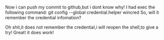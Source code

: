 Now i can push my commit to github,but i dont know why!
I had exec the following command:
    git config --global credential.helper wincred
So, will it remember the credential infomation?

Oh shit,it does not remember the credential,i will reopen the shell,to give a try!
Great! it does work!
